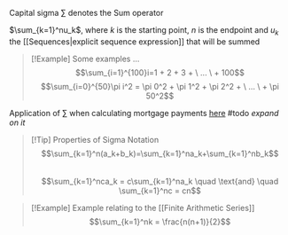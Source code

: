 Capital sigma $\sum$ denotes the Sum operator

$\sum_{k=1}^nu_k$, where $k$ is the starting point, $n$ is the endpoint and $u_k$ the [[Sequences|explicit sequence expression]] that will be summed

> [!Example] Some examples ...
> $$\sum_{i=1}^{100}i=1 + 2 + 3 + \ ... \ + 100$$
> $$\sum_{i=0}^{50}\pi i^2 = \pi 0^2 + \pi 1^2 + \pi 2^2 + \ ... \ + \pi 50^2$$

Application of $\sum$ when calculating mortgage payments [here](https://www.khanacademy.org/math/precalculus/x9e81a4f98389efdf:series/x9e81a4f98389efdf:geo-series-notation/v/geometric-series-sum-to-figure-out-mortgage-payments)  #todo *expand on it*

> [!Tip] Properties of Sigma Notation
> $$\sum_{k=1}^n(a_k+b_k)=\sum_{k=1}^na_k+\sum_{k=1}^nb_k$$
> <br>
> $$\sum_{k=1}^nca_k = c\sum_{k=1}^na_k \quad \text{and} \quad \sum_{k=1}^nc = cn$$

> [!Example] Example relating to the [[Finite Arithmetic Series]]
> $$\sum_{k=1}^nk = \frac{n(n+1)}{2}$$


